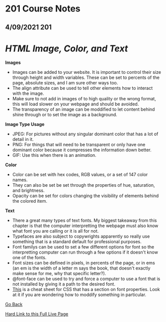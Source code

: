 # 201 Course Notes

## 4/09/2021 201

# *HTML Image, Color, and Text*

**Images**

- Images can be added to your website. It is important to control their size through height and width variables. These can be set to percents of the page, absolute sizes, and I am sure other ways too.
- The align attribute can be used to tell other elements how to interact with the image.
- Make sure to not add in images of to high quality or the wrong format, this will load slower on your webpage and should be avoided.
- The transparency of an image can be moddified to let content behind shine through or to set the image as a background.

**Image Type Usage**
- JPEG: For pictures without any singular dominant color that has a lot of detail in it.
- PNG: For things that will need to be transparent or only have one dominant color because it compresses the information down better.
- GIF: Use this when there is an animation.

**Color**
- Color can be set with hex codes, RGB values, or a set of 147 color names. 
- They can also be set be set through the properties of hue, saturation, and brightness. 
- Opacity can be set for colors changing the visibility of elements behind the colored item.

**Text**
- There a great many types of text fonts. My biggest takeaway from this chapter is that the computer interpretting the webpage must also know what font you are calling or it is all for not.
- Typefaces are also subject to copywrights apparently so really use something that is a standard default for professional purposes.
- Font familys can be used to set a few different options for font so the interpretting computer can run through a few options if it doesn't know one of the fonts.
- Font sizes can be defined in pixels, in percents of the page, or in ems (an em is the width of a letter m says the book, that doesn't exactly make sense for me, why that specific letter?).
- @font-face can be used to try and force a computer to use a font that is not installed by giving it a path to the desired font.
- [This](https://htmlcheatsheet.com/css/) is a cheat sheet for CSS that has a section on font properties. Look at it if you are wondering how to moddify something in particular.


[Go Back](README.md)

[Hard Link to this Full Live Page](https://charles-bofferding.github.io/reading-notes/class-05.html)
